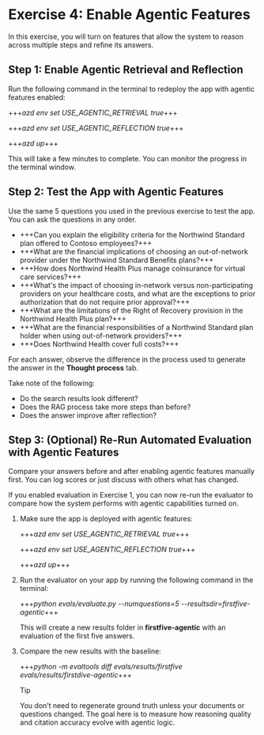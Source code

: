 # Exercise 4: Enable Agentic Features

In this exercise, you will turn on features that allow the system to reason across multiple steps and refine its answers.

## Step 1: Enable Agentic Retrieval and Reflection

Run the following command in the terminal to redeploy the app with agentic features enabled:

+++*azd env set USE_AGENTIC_RETRIEVAL true*+++

+++*azd env set USE_AGENTIC_REFLECTION true*+++

+++*azd up*+++

This will take a few minutes to complete. You can monitor the progress in the terminal window.

## Step 2: Test the App with Agentic Features

Use the same 5 questions you used in the previous exercise to test the app. You can ask the questions in any order.

- +++Can you explain the eligibility criteria for the Northwind Standard plan offered to Contoso employees?+++
- +++What are the financial implications of choosing an out-of-network provider under the Northwind Standard Benefits plans?+++
- +++How does Northwind Health Plus manage coinsurance for virtual care services?+++
- +++What's the impact of choosing in-network versus non-participating providers on your healthcare costs, and what are the exceptions to prior authorization that do not require prior approval?+++
- +++What are the limitations of the Right of Recovery provision in the Northwind Health Plus plan?+++
- +++What are the financial responsibilities of a Northwind Standard plan holder when using out-of-network providers?+++
- +++Does Northwind Health cover full costs?+++

For each answer, observe the difference in the process used to generate the answer in the **Thought process** tab.

Take note of the following:

- Do the search results look different?
- Does the RAG process take more steps than before?
- Does the answer improve after reflection?

## Step 3: (Optional) Re-Run Automated Evaluation with Agentic Features

Compare your answers before and after enabling agentic features manually first. You can log scores or just discuss with others what has changed.

If you enabled evaluation in Exercise 1, you can now re-run the evaluator to compare how the system performs with agentic capabilities turned on.

1. Make sure the app is deployed with agentic features:

    +++*azd env set USE_AGENTIC_RETRIEVAL true*+++

    +++*azd env set USE_AGENTIC_REFLECTION true*+++

    +++*azd up*+++

1. Run the evaluator on your app by running the following command in the terminal:

    +++*python evals/evaluate.py --numquestions=5 --resultsdir=firstfive-agentic*+++

    This will create a new results folder in **firstfive-agentic** with an evaluation of the first five answers.

1. Compare the new results with the baseline:

    +++*python -m evaltools diff evals/results/firstfive evals/results/firstdive-agentic*+++

    >[!TIP]
    > You don’t need to regenerate ground truth unless your documents or questions changed. The goal here is to measure how reasoning quality and citation accuracy evolve with agentic logic.
    